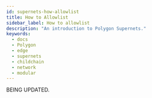 ```yaml
---
id: supernets-how-allowlist
title: How to Allowlist
sidebar_label: How to allowlist
description: "An introduction to Polygon Supernets."
keywords:
  - docs
  - Polygon
  - edge
  - supernets
  - childchain
  - network
  - modular
---
```


BEING UPDATED.
